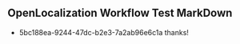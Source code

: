 ## OpenLocalization Workflow Test MarkDown
* 5bc188ea-9244-47dc-b2e3-7a2ab96e6c1a thanks!

<!--HONumber=Jul16_HO4-->


